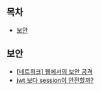 
## 목차
* [보안](#보안)


## 보안
* [[네트워크] 웹에서의 보안 공격](https://velog.io/@say_ye/%EB%84%A4%ED%8A%B8%EC%9B%8C%ED%81%AC-%EC%9B%B9%EC%97%90%EC%84%9C%EC%9D%98-%EB%B3%B4%EC%95%88-%EA%B3%B5%EA%B2%A9)
* [jwt 보다 session이 안전할까?](https://github.com/boojongmin/memo/issues/7)
